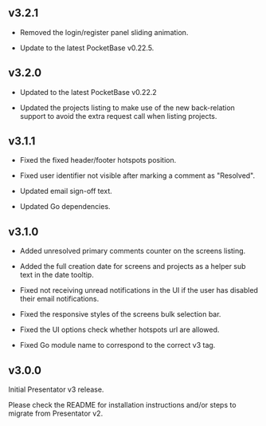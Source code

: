 ## v3.2.1

- Removed the login/register panel sliding animation.

- Update to the latest PocketBase v0.22.5.


## v3.2.0

- Updated to the latest PocketBase v0.22.2

- Updated the projects listing to make use of the new back-relation support to avoid the extra request call when listing projects.


## v3.1.1

- Fixed the fixed header/footer hotspots position.

- Fixed user identifier not visible after marking a comment as "Resolved".

- Updated email sign-off text.

- Updated Go dependencies.


## v3.1.0

- Added unresolved primary comments counter on the screens listing.

- Added the full creation date for screens and projects as a helper sub text in the date tooltip.

- Fixed not receiving unread notifications in the UI if the user has disabled their email notifications.

- Fixed the responsive styles of the screens bulk selection bar.

- Fixed the UI options check whether hotspots url are allowed.

- Fixed Go module name to correspond to the correct v3 tag.


## v3.0.0

Initial Presentator v3 release.

Please check the README for installation instructions and/or steps to migrate from Presentator v2.

